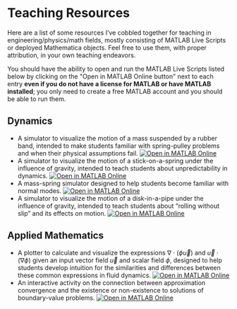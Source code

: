 # Teaching Resources
Here are a list of some resources I’ve cobbled together for teaching in engineering/physics/math fields, mostly consisting of MATLAB Live Scripts or deployed Mathematica objects. Feel free to use them, with proper attribution, in your own teaching endeavors.

You should have the ability to open and run the MATLAB Live Scripts listed below by clicking on the "Open in MATLAB Online button" next to each entry **even if you do not have a license for MATLAB or have MATLAB installed**; you only need to create a free MATLAB account and you should be able to run them.

## Dynamics
- A simulator to visualize the motion of a mass suspended by a rubber band, intended to make students familiar with spring-pulley problems and when their physical assumptions fail. [![Open in MATLAB Online](https://www.mathworks.com/images/responsive/global/open-in-matlab-online.svg)](https://matlab.mathworks.com/open/github/v1?repo=aghostinthefigures/teaching-resources&file=RubberBandBallSimulator.mlx)
- A simulator to visualize the motion of a stick-on-a-spring under the influence of gravity, intended to teach students about unpredictability in dynamics. [![Open in MATLAB Online](https://www.mathworks.com/images/responsive/global/open-in-matlab-online.svg)](https://matlab.mathworks.com/open/github/v1?repo=aghostinthefigures/teaching-resources&file=StickSpringSimulator.mlx)
- A mass-spring simulator designed to help students become familiar with normal modes. [![Open in MATLAB Online](https://www.mathworks.com/images/responsive/global/open-in-matlab-online.svg)](https://matlab.mathworks.com/open/github/v1?repo=aghostinthefigures/teaching-resources&file=SpringSimulator.mlx)
- A simulator to visualize the motion of a disk-in-a-pipe under the influence of gravity, intended to teach students about “rolling without slip” and its effects on motion. [![Open in MATLAB Online](https://www.mathworks.com/images/responsive/global/open-in-matlab-online.svg)](https://matlab.mathworks.com/open/github/v1?repo=aghostinthefigures/teaching-resources&file=DiskOnPipeSimulator.mlx)
## Applied Mathematics
- A plotter to calculate and visualize the expressions $\nabla\cdot\left(\phi\vec{u}\right)$ and $\vec{u}\cdot\left(\nabla\phi\right)$ given an input vector field $\vec{u}$ and scalar field $\phi$, designed to help students develop intuition for the similarities and differences between these common expressions in fluid dynamics. [![Open in MATLAB Online](https://www.mathworks.com/images/responsive/global/open-in-matlab-online.svg)](https://matlab.mathworks.com/open/github/v1?repo=aghostinthefigures/teaching-resources&file=UdotGradV.mlx)
- An interactive activity on the connection between approximation convergence and the existence or non-existence to solutions of boundary-value problems. [![Open in MATLAB Online](https://www.mathworks.com/images/responsive/global/open-in-matlab-online.svg)](https://matlab.mathworks.com/open/github/v1?repo=aghostinthefigures/teaching-resources&file=BVPDemo.mlx)
